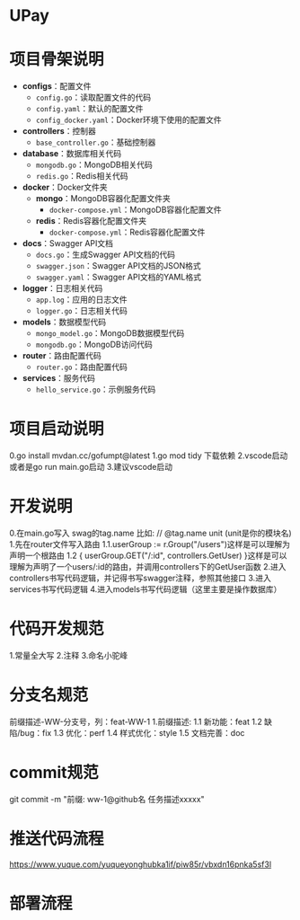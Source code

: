 # UPay
# 项目骨架说明
- **configs**：配置文件
  - `config.go`：读取配置文件的代码
  - `config.yaml`：默认的配置文件
  - `config_docker.yaml`：Docker环境下使用的配置文件
- **controllers**：控制器
  - `base_controller.go`：基础控制器
- **database**：数据库相关代码
  - `mongodb.go`：MongoDB相关代码
  - `redis.go`：Redis相关代码
- **docker**：Docker文件夹
  - **mongo**：MongoDB容器化配置文件夹
    - `docker-compose.yml`：MongoDB容器化配置文件
  - **redis**：Redis容器化配置文件夹
    - `docker-compose.yml`：Redis容器化配置文件
- **docs**：Swagger API文档
  - `docs.go`：生成Swagger API文档的代码
  - `swagger.json`：Swagger API文档的JSON格式
  - `swagger.yaml`：Swagger API文档的YAML格式
- **logger**：日志相关代码
  - `app.log`：应用的日志文件
  - `logger.go`：日志相关代码
- **models**：数据模型代码
  - `mongo_model.go`：MongoDB数据模型代码
  - `mongodb.go`：MongoDB访问代码
- **router**：路由配置代码
  - `router.go`：路由配置代码
- **services**：服务代码
  - `hello_service.go`：示例服务代码

# 项目启动说明
0.go install mvdan.cc/gofumpt@latest
1.go mod tidy 下载依赖
2.vscode启动或者是go run main.go启动
3.建议vscode启动
# 开发说明
0.在main.go写入 swag的tag.name  比如: // @tag.name unit (unit是你的模块名)
1.先在router文件写入路由
1.1.userGroup := r.Group("/users")这样是可以理解为声明一个根路由
1.2	{
		userGroup.GET("/:id", controllers.GetUser)
	}这样是可以理解为声明了一个users/:id的路由，并调用controllers下的GetUser函数
2.进入controllers书写代码逻辑，并记得书写swagger注释，参照其他接口
3.进入services书写代码逻辑
4.进入models书写代码逻辑（这里主要是操作数据库）

# 代码开发规范
1.常量全大写
2.注释
3.命名小驼峰
# 分支名规范
前缀描述-WW-分支号，列：feat-WW-1
1.前缀描述:
  1.1 新功能：feat
  1.2 缺陷/bug：fix
  1.3 优化：perf
  1.4 样式优化：style
  1.5 文档完善：doc
# commit规范
git commit -m "前缀: ww-1@github名 任务描述xxxxx"
# 推送代码流程
https://www.yuque.com/yuqueyonghubka1if/piw85r/vbxdn16pnka5sf3l

# 部署流程